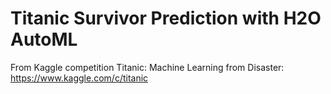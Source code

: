 # Titanic Survivor Prediction with H2O AutoML
From Kaggle competition Titanic: Machine Learning from Disaster: https://www.kaggle.com/c/titanic
